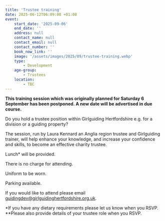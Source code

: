 ```yaml
---
title: 'Trustee training'
date: 2025-06-12T06:09:00 +01:00
event:
    start_date: '2025-09-06'
    end_date: ''
    address: null
    contact_name: null
    contact_email: null
    contact_number: ''
    book_now_link: ''
    image: '/assets/images/2025/09/trustee-training.webp'
    type:
        - Development
    age-group:
        - Trustees
    location:
        - TBC
---
```

**This training session which was originally planned for Saturday 6 September has been postponed. A new date will be advertised in due course.**

Do you hold a trustee position within Girlguiding Hertfordshire e.g. for a division or a guiding property?

The session, run by Laura Kennard an Anglia region trustee and Girlguiding trainer, will help enhance your knowledge, and increase your confidence and skills, to become an effective charity trustee.

Lunch* will be provided.

There is no charge for attending.

Uniform to be worn.

Parking available.

If you would like to attend please email <guidingdev@girlguidinghertfordshire.org.uk>.

*If you have any dietary requirements please let us know when you RSVP.  
**Please also provide details of your trustee role when you RSVP.
